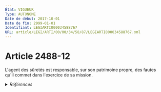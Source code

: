 ```yaml
---
État: VIGUEUR
Type: AUTONOME
Date de début: 2017-10-01
Date de fin: 2999-01-01
Identifiant: LEGIARTI000034588767
URL: article/LEGI/ARTI/00/00/34/58/87/LEGIARTI000034588767.xml
---
```


<h1>Article 2488-12</h1>

L'agent des sûretés est responsable, sur son patrimoine propre, des fautes qu'il
commet dans l'exercice de sa mission.


<details>
  <summary><em>Références</em></summary>

  <h2>Articles faisant référence à l'article</h2>
  
  <ul>
    <li>
      <a href="https://legal.tricoteuses.fr//redirection/LEGIARTI000034582560?vers=git&vers=legifrance">Ordonnance n° 2017-748 du 4 mai 2017 relative à l'agent des sûretés - article 1 ENTIEREMENT_MODIF</a> CREE source
    </li>
  </ul>
  
  <h2>Références faites par l'article</h2>
  
  <ul>
    <li>
      2017-05-04 CREE cible <a href="https://legal.tricoteuses.fr//redirection/LEGIARTI000034582560?vers=git&vers=legifrance">Ordonnance n° 2017-748 du 4 mai 2017 relative à l'agent des sûretés - article 1 ENTIEREMENT_MODIF</a>
    </li>
  </ul>
</details>
